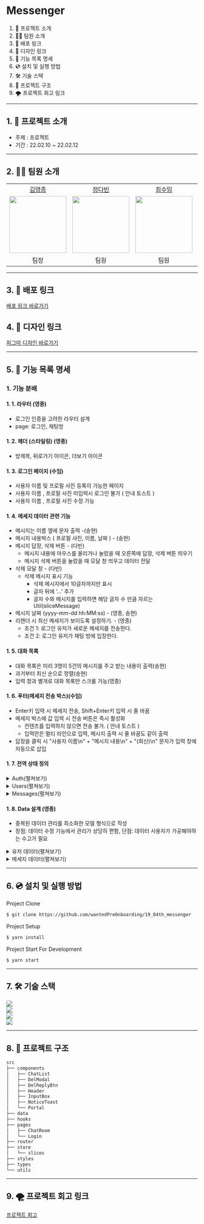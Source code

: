 # Messenger

1. 💁 프로젝트 소개
2. 👋🏻 팀원 소개
3. 🔗 배포 링크
4. 🌈 디자인 링크
5. 📄 기능 목록 명세
6. 💿 설치 및 실행 방법
7. 🛠️ 기술 스택
8. 🌲 프로젝트 구조
9. 🌪 프로젝트 회고 링크

---

## 1. 💁 프로젝트 소개

- 주제 : 프로젝트
- 기간 : 22.02.10 ~ 22.02.12

---

## 2. 👋🏻 팀원 소개

<table>

  <tr align="center">
    <td><a href='https://github.com/yeongjong310'>김영종</a></td>
    <td><a href="https://github.com/b41-41">정다빈</a></td>
    <td><a href="https://github.com/leechoiswim1">최수임</a></td>
    <td><a href="https://github.com/vi2920va">이송현</a></td>
  </tr>

  <tr align="center">
    <td><img src="https://avatars.githubusercontent.com/u/39623897?v=4" width="150px"/></td>
    <td><img src="https://avatars.githubusercontent.com/u/90027202?v=4"  width="150px"/></td>
    <td><img src="https://avatars.githubusercontent.com/u/85476908?v=4" width="150px"/></td>
    <td><img src="https://avatars.githubusercontent.com/u/76679130?v=4" width="150px"/></td>

  </tr>

  <tr align="center">
  <td>팀장</td>
  <td>팀원</td>
  <td>팀원</td>
  <td>팀원</td>
  </tr>

</table>

---

## 3. 🔗 배포 링크

[배포 링크 바로가기](https://switchat.netlify.app/)

## 4. 🌈 디자인 링크

[피그마 디자인 바로가기](https://www.figma.com/file/LYhssxBbJTYhLQCtvdNITP/swift-massenger?node-id=64%3A110)

---

## 5. 📄 기능 목록 명세

### 1. 기능 분배

#### 1. 1. 라우터 (영종)

- 로그인 인증을 고려한 라우터 설계
- page: 로그인, 채팅방

#### 1. 2. 헤더 (스타일링) (영종)

- 방제목, 뒤로가기 아이콘, 더보기 아이콘

#### 1. 3. 로그인 페이지 (수임)

- 사용자 이름 및 프로필 사진 등록이 가능한 페이지
- 사용자 이름 , 프로필 사진 미입력시 로그인 불가 ( 안내 토스트 )
- 사용자 이름 , 프로필 사진 수정 가능

#### 1. 4. 메세지 데이터 관련 기능

- 메시지는 이름 옆에 문자 출력 -(송현)
- 메시지 내용박스 ( 프로필 사진, 이름, 날짜 ) - (송현)
- 메시지 답장, 삭제 버튼 - (다빈)
  - 메시지 내용에 마우스를 올리거나 눌렀을 때 오른쪽에 답장, 삭제 버튼 띄우기
  - 메시지 삭제 버튼을 눌렀을 때 모달 창 띄우고 데이터 전달
- 삭제 모달 창 - (다빈)
  - 삭제 메시지 표시 기능
    - 삭제 메시지에서 10글자까지만 표시
    - 글자 뒤에 ‘...’ 추가
    - 글자 수와 메시지를 입력하면 해당 글자 수 만큼 자르는 Util(sliceMessage)
- 메시지 날짜 (yyyy-mm-dd hh:MM:ss) - (영종, 송현)
- 리렌더 시 최신 메세지가 보이도록 설정하기. - (영종)
  - 조건 1: 로그인 유저가 새로운 메세지를 전송한다.
  - 조건 2: 로그인 유저가 채팅 방에 입장한다.

#### 1. 5. 대화 목록

- 대화 목록은 미리 3명이 5건의 메시지를 주고 받는 내용이 출력(송현)
- 과거부터 최신 순으로 정렬(송현)
- 입력 창과 별개로 대화 목록만 스크롤 가능(영종)

#### 1. 6. 푸터(메세지 전송 박스)(수임)

- Enter키 입력 시 메세지 전송, Shift+Enter키 입력 시 줄 바꿈
- 메세지 박스에 값 입력 시 전송 버튼은 즉시 활성화
  - 컨텐츠를 입력하지 않으면 전송 불가. ( 안내 토스트 )
  - 입력란은 멀티 라인으로 입력, 메시지 출력 시 줄 바꿈도 같이 출력
- 답장을 클릭 시 "사용자 이름\n" + "메시지 내용\n" + "(회신)\n" 문자가 입력 창에 자동으로 삽입

#### 1. 7. 전역 상태 정의

<details>
<summary>Auth(펼쳐보기)</summary>
<div markdown="1">

- Auth: 로그인 유저의 정보를 담은 상태

```tsx
interface Auth {
  userId: number | null;
  userName: string | null;
  avatarURL: string;
}
```

</div>
</details>

<details>
<summary>Users(펼쳐보기)</summary>
<div markdown="1">

- Users: 채팅방에 참여한 유저 정보를 담은 상태

```tsx
interface User {
  userId: number;
  userName: string;
  avatarURL: string;
}

type UserS = User[];
```

</div>
</details>

<details>
<summary>Messages(펼쳐보기)</summary>
<div markdown="1">

- messages: 채팅방에서 대화한 메세지를 담은 상태

```tsx
interface Message {
  id: number;
  createAt: number;
  userId: number;
  message: string;
}

type Messages = Message[];
```

</div>
</details>

#### 1. 8. Data 설계 (영종)

- 중복된 데이터 관리를 최소화한 모델 형식으로 작성
- 장점: 데이터 수정 기능에서 관리가 상당히 편함, 단점: 데이터 사용자가 가공해야하는 수고가 필요

<details>
<summary>유저 데이터(펼쳐보기)</summary>
<div markdown="1">

```tsx
// users
const users = [
  {
    userId: 1,
    userName: '임수',
    avatarURL: `${process.env.REACT_APP_ASSET_PATH}/defaultUserImg.png`,
  },
  {
    userId: 2,
    userName: '송현',
    avatarURL: `${process.env.REACT_APP_ASSET_PATH}/defaultUserImg.png`,
  },
  {
    userId: 3,
    userName: '빈다',
    avatarURL: `${process.env.REACT_APP_ASSET_PATH}/defaultUserImg.png`,
  },
];
```

</div>
</details>

<details>
<summary>메세지 데이터(펼쳐보기)</summary>
<div markdown="1">

```tsx
// messages

const messages = [
  {
    id: 1000,
    createAt: 1644492766000,
    userId: 1,
    message: '안녕~',
  },
  {
    id: 1001,
    createAt: 1644492996000,
    userId: 2,
    message: '응 임수야~',
  },
  {
    id: 1002,
    createAt: 1644494116000,
    userId: 3,
    message: '앗 금지!',
  },
  {
    id: 1003,
    createAt: 1644494000000,
    userId: 1,
    message: '너무해 ㅠㅠ',
  },
  {
    id: 1004,
    createAt: 1644620008989,
    userId: 3,
    message: '😋',
  },
];
```

</div>
</details>

---

## 6. 💿 설치 및 실행 방법

Project Clone

```bash
$ git clone https://github.com/wantedPreOnboarding/19_04th_messenger
```

Project Setup

```bash
$ yarn install
```

Project Start For Development

```bash
$ yarn start
```

---

## 7. 🛠️ 기술 스택

<div>
  <img src="https://img.shields.io/badge/react-61DAFB?style=for-the-badge&logo=react&logoColor=black"/>
</div>

<div>
  <img src="https://img.shields.io/badge/-typescript-blue?style=for-the-badge"/>
</div>

<div>
  <img src="https://img.shields.io/badge/-styled--Components-red?style=for-the-badge"/>
</div>

<div>
  <img src="https://img.shields.io/badge/git-flow-brightgreen?style=for-the-badge&logo"/>
</div>

---

## 8. 🌲 프로젝트 구조

```HTML
src
├── components
│   ├── ChatList
│   ├── DelModal
│   ├── DelReplyBtn
│   ├── Header
│   ├── InputBox
│   ├── NoticeToast
│   └── Portal
├── data
├── hooks
├── pages
│   ├── ChatRoom
│   └── Login
├── router
├── store
│   └── slices
├── styles
├── types
└── utils
```

---

## 9. 🌪 프로젝트 회고 링크

[프로젝트 회고](https://smiling-player-37b.notion.site/2-2-9f5bb26a018744c0900f3ac450c9d935)
